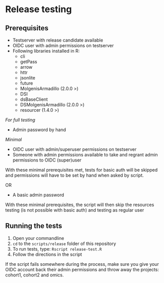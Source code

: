 # Release testing
## Prerequisites
- Testserver with release candidate available
- OIDC user with admin permissions on testserver
- Following libraries installed in R:
  - cli
  - getPass
  - arrow
  - httr
  - jsonlite
  - future
  - MolgenisArmadillo (2.0.0 >)
  - DSI
  - dsBaseClient
  - DSMolgenisArmadillo (2.0.0 >)
  - resourcer (1.4.0 >)
  
*For full testing*
- Admin password by hand

*Minimal*
- OIDC user with admin/superuser permissions on testserver  
- Someone with admin permissions available to take and regrant admin permissions to OIDC (super)user

With these minimal prerequisites met, tests for basic auth will be skipped and permissions will have to be set by hand 
when asked by script.

OR
- A basic admin password

With these minimal prerequisites, the script will then skip the resources testing (is not possible with basic auth) and
testing as regular user

## Running the tests
1. Open your commandline
2. `cd` to the `scripts/release` folder of this repository
3. To run tests, type: `Rscript release-test.R`
4. Follow the directions in the script

If the script fails somewhere during the process, make sure you give your OIDC account back their admin permissions and 
throw away the projects: cohort1, cohort2 and omics.
